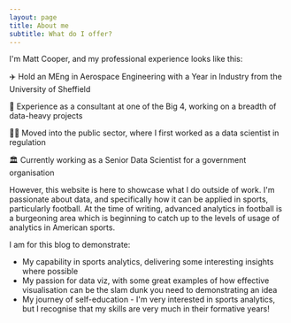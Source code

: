 ```yaml
---
layout: page
title: About me
subtitle: What do I offer?
---
```


I'm Matt Cooper, and my professional experience looks like this:

:airplane: Hold an MEng in Aerospace Engineering with a Year in Industry from the University of Sheffield

:office: Experience as a consultant at one of the Big 4, working on a breadth of data-heavy projects

:male_detective: Moved into the public sector, where I first worked as a data scientist in regulation

:classical_building: Currently working as a Senior Data Scientist for a government organisation

However, this website is here to showcase what I do outside of work. I'm passionate about data, and specifically how it can be applied in sports, particularly football. At the time of writing, advanced analytics in football is a burgeoning area which is beginning to catch up to the levels of usage of analytics in American sports.

I am for this blog to demonstrate:
- My capability in sports analytics, delivering some interesting insights where possible
- My passion for data viz, with some great examples of how effective visualisation can be the slam dunk you need to demonstrating an idea
- My journey of self-education - I'm very interested in sports analytics, but I recognise that my skills are very much in their formative years!
